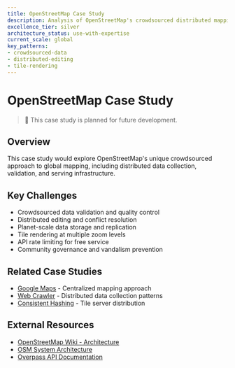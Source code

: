 ```yaml
---
title: OpenStreetMap Case Study
description: Analysis of OpenStreetMap's crowdsourced distributed mapping infrastructure
excellence_tier: silver
architecture_status: use-with-expertise
current_scale: global
key_patterns:
- crowdsourced-data
- distributed-editing
- tile-rendering
---
```


# OpenStreetMap Case Study

> 🚧 This case study is planned for future development.

## Overview
This case study would explore OpenStreetMap's unique crowdsourced approach to global mapping, including distributed data collection, validation, and serving infrastructure.

## Key Challenges
- Crowdsourced data validation and quality control
- Distributed editing and conflict resolution
- Planet-scale data storage and replication
- Tile rendering at multiple zoom levels
- API rate limiting for free service
- Community governance and vandalism prevention

## Related Case Studies
- [Google Maps](../google-maps.md) - Centralized mapping approach
- [Web Crawler](../architects-handbook/case-studies/infrastructure/web-crawler.md) - Distributed data collection patterns
- [Consistent Hashing](consistent-hashing.md) - Tile server distribution

## External Resources
- [OpenStreetMap Wiki - Architecture](https:/wiki.openstreetmap.org/wiki/Component_overview/)
- [OSM System Architecture](https:/wiki.openstreetmap.org/wiki/Servers/)
- [Overpass API Documentation](https:/wiki.openstreetmap.org/wiki/Overpass_API/)